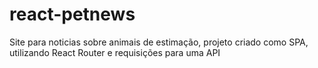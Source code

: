 # react-petnews
Site para noticias sobre animais de estimação, projeto criado como SPA, utilizando React Router e requisições para uma API
